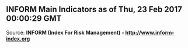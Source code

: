 ## INFORM Main Indicators as of Thu, 23 Feb 2017 00:00:29 GMT

Source: **INFORM (Index For Risk Management) - http://www.inform-index.org**